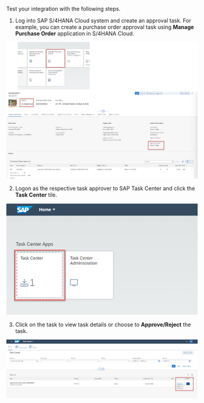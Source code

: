 Test your integration with the following steps.

1. Log into SAP S/4HANA Cloud system and create an approval task. For example, you can create a purchase order approval task using **Manage Purchase Order** application in S/4HANA Cloud.

![alt text](images/38.png)

2. Logon as the respective task approver to SAP Task Center and click the **Task Center** tile.

![alt text](images/39.png)

3. Click on the task to view task details or choose to **Approve/Reject** the task.

![alt text](images/40.png)
